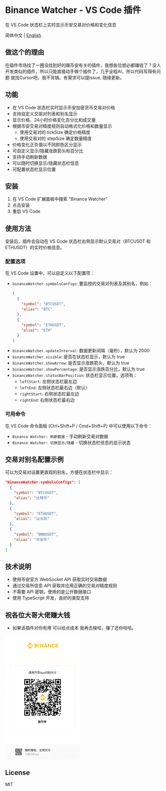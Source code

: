 # Binance Watcher - VS Code 插件

在 VS Code 状态栏上实时显示币安交易对价格和变化信息

简体中文 | [English](./README.md)

## 做这个的理由
 在插件市场找了一圈没找到好的跟币安有关的插件，我想各位想必都赚钱了？没人开发类似的插件，所以只能直接动手做个插件了，几乎全程AI，所以代码写得有问题 就找Cursor吧，我不背锅。有需求可以提issue, 随缘更新。

## 功能

- 在 VS Code 状态栏实时显示币安加密货币交易对价格
- 支持自定义交易对列表和别名显示
- 显示价格、24小时价格变化百分比和成交量
- 根据币安交易对精度规则自动格式化价格和数量显示
  - 使用交易对的 tickSize 确定价格精度
  - 使用交易对的 stepSize 确定数量精度
- 价格变化正负值以不同颜色区分显示
- 可自定义显示/隐藏涨跌箭头和百分比
- 支持手动刷新数据
- 可以随时切换显示/隐藏状态栏信息
- 可配置状态栏显示位置

## 安装

1. 在 VS Code 扩展面板中搜索 "Binance Watcher"
2. 点击安装
3. 重启 VS Code

## 使用方法

安装后，插件会自动在 VS Code 状态栏右侧显示默认交易对（BTCUSDT 和 ETHUSDT）的实时价格信息。

### 配置选项

在 VS Code 设置中，可以自定义以下配置项：

- `binanceWatcher.symbolsConfigs`: 要监控的交易对列表及其别名，例如：
  ```json
  [
    {
      "symbol": "BTCUSDT",
      "alias": "BTC"
    },
    {
      "symbol": "ETHUSDT",
      "alias": "ETH"
    }
  ]
  ```
- `binanceWatcher.updateInterval`: 数据更新间隔（毫秒），默认为 2000
- `binanceWatcher.visible`: 是否在状态栏显示，默认为 true
- `binanceWatcher.showArrow`: 是否显示涨跌箭头，默认为 true
- `binanceWatcher.showPercentage`: 是否显示涨跌百分比，默认为 true
- `binanceWatcher.statusBarPosition`: 状态栏显示位置，选项有：
  - `leftStart`: 左侧状态栏最左边
  - `leftEnd`: 左侧状态栏最右边（默认）
  - `rightStart`: 右侧状态栏最左边
  - `rightEnd`: 右侧状态栏最右边

### 可用命令

在 VS Code 命令面板 (Ctrl+Shift+P / Cmd+Shift+P) 中可以使用以下命令：

- `Binance Watcher: 刷新数据` - 手动刷新交易对数据
- `Binance Watcher: 切换显示/隐藏` - 切换状态栏信息的显示状态

## 交易对别名配置示例

可以为交易对设置更直观的别名，方便在状态栏中显示：

```json
"binanceWatcher.symbolsConfigs": [
  {
    "symbol": "BTCUSDT",
    "alias": "比特币"
  },
  {
    "symbol": "ETHUSDT",
    "alias": "以太坊"
  },
  {
    "symbol": "BNBUSDT",
    "alias": "币安币"
  }
]
```

## 技术说明

- 使用币安官方 WebSocket API 获取实时交易数据
- 通过交易所信息 API 获取并应用正确的交易对精度规则
- 不需要 API 密钥，使用的是公开数据接口
- 使用 TypeScript 开发，良好的类型支持

## 祝各位大哥大佬赚大钱
 - 如果该插件对你有用 可以给点成本 我再去梭哈，赚了还你哈哈。
<div style="display: flex; justify-content: space-between;">
  <img src="./static/IMG_8711.PNG" width="48%" alt="Binance支付" />
</div>

## License

MIT